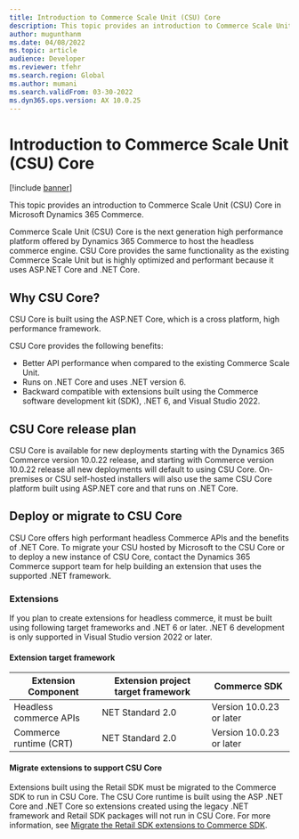 ```yaml
---
title: Introduction to Commerce Scale Unit (CSU) Core
description: This topic provides an introduction to Commerce Scale Unit (CSU) Core in Microsoft Dynamics 365 Commerce.
author: mugunthanm
ms.date: 04/08/2022
ms.topic: article
audience: Developer
ms.reviewer: tfehr
ms.search.region: Global
ms.author: mumani
ms.search.validFrom: 03-30-2022
ms.dyn365.ops.version: AX 10.0.25
---
```


# Introduction to Commerce Scale Unit (CSU) Core

[!include [banner](../includes/banner.md)]

This topic provides an introduction to Commerce Scale Unit (CSU) Core in Microsoft Dynamics 365 Commerce.

Commerce Scale Unit (CSU) Core is the next generation high performance platform offered by Dynamics 365 Commerce to host the headless commerce engine. CSU Core provides the same functionality as the existing Commerce Scale Unit but is highly optimized and performant because it uses ASP.NET Core and .NET Core. 

## Why CSU Core? 

CSU Core is built using the ASP.NET Core, which is a cross platform, high performance framework.

CSU Core provides the following benefits:
- Better API performance when compared to the existing Commerce Scale Unit.
- Runs on .NET Core and uses .NET version 6.
- Backward compatible with extensions built using the Commerce software development kit (SDK), .NET 6, and Visual Studio 2022.

## CSU Core release plan

CSU Core is available for new deployments starting with the Dynamics 365 Commerce version 10.0.22 release, and starting with Commerce version 10.0.22 release all new deployments will default to using CSU Core. On-premises or CSU self-hosted installers will also use the same CSU Core platform built using ASP.NET core and that runs on .NET Core. 

## Deploy or migrate to CSU Core

CSU Core offers high performant headless Commerce APIs and the benefits of .NET Core. To migrate your CSU hosted by Microsoft to the CSU Core or to deploy a new instance of CSU Core, contact the Dynamics 365 Commerce support team for help building an extension that uses the supported .NET framework. 

### Extensions

If you plan to create extensions for headless commerce, it must be built using following target frameworks and .NET 6 or later. .NET 6 development is only supported in Visual Studio version 2022 or later.

#### Extension target framework

| Extension Component | Extension project target framework | Commerce SDK |
| ------ | ------ | ------ |
| Headless commerce APIs | NET Standard 2.0 | Version 10.0.23 or later |
| Commerce runtime (CRT) | NET Standard 2.0 | Version 10.0.23 or later |		

#### Migrate extensions to support CSU Core

Extensions built using the Retail SDK must be migrated to the Commerce SDK to run in CSU Core. The CSU Core runtime is built using the ASP .NET Core and .NET Core so extensions created using the legacy .NET framework and Retail SDK packages will not run in CSU Core. For more information, see [Migrate the Retail SDK extensions to Commerce SDK](retail-sdk/migrate-commerce-sdk.md). 
